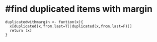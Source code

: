 #find duplicated items with margin
=====================================
```{R}
duplicatedwithmargin <- funtion(x){
  x[duplicated(x,from.last=T)|duplicated(x,from.last=F))]
  return (x)
}
```
